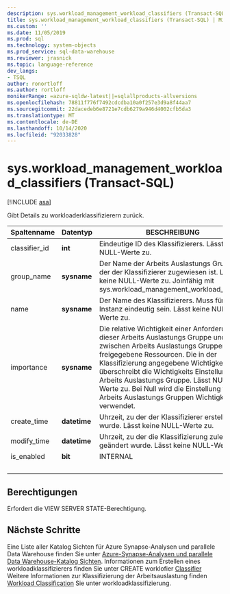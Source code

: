 ```yaml
---
description: sys.workload_management_workload_classifiers (Transact-SQL)
title: sys.workload_management_workload_classifiers (Transact-SQL) | Microsoft-Dokumentation
ms.custom: ''
ms.date: 11/05/2019
ms.prod: sql
ms.technology: system-objects
ms.prod_service: sql-data-warehouse
ms.reviewer: jrasnick
ms.topic: language-reference
dev_langs:
- TSQL
author: ronortloff
ms.author: rortloff
monikerRange: =azure-sqldw-latest||=sqlallproducts-allversions
ms.openlocfilehash: 78811f776f7492cdcdba10a0f257e3d9a8f44aa7
ms.sourcegitcommit: 22dacedeb6e8721e7cdb6279a946d4002cfb5da3
ms.translationtype: MT
ms.contentlocale: de-DE
ms.lasthandoff: 10/14/2020
ms.locfileid: "92033828"
---
```

# <a name="sysworkload_management_workload_classifiers-transact-sql"></a>sys.workload_management_workload_classifiers (Transact-SQL)

[!INCLUDE [asa](../../includes/applies-to-version/asa.md)]

 Gibt Details zu workloaderklassifizierern zurück.  
  
|Spaltenname|Datentyp|BESCHREIBUNG|Range|  
|-----------------|---------------|-----------------|-----------|
|classifier_id|**int**|Eindeutige ID des Klassifizierers. Lässt keine NULL-Werte zu.||
group_name|**sysname**|Der Name der Arbeits Auslastungs Gruppe, der der Klassifizierer zugewiesen ist. Lässt keine NULL-Werte zu. Joinfähig mit sys.workload_management_workload_groups ||
name|**sysname**|Der Name des Klassifizierers. Muss für die-Instanz eindeutig sein. Lässt keine NULL-Werte zu.||
|importance|**sysname**|Die relative Wichtigkeit einer Anforderung in dieser Arbeits Auslastungs Gruppe und zwischen Arbeits Auslastungs Gruppen für freigegebene Ressourcen.  Die in der Klassifizierung angegebene Wichtigkeit überschreibt die Wichtigkeits Einstellung der Arbeits Auslastungs Gruppe. Lässt NULL-Werte zu.  Bei Null wird die Einstellung für die Arbeits Auslastungs Gruppen Wichtigkeit verwendet.|niedrig, below_normal, normal (Standard), above_normal, hoch |
|create_time|**datetime**|Uhrzeit, zu der der Klassifizierer erstellt wurde. Lässt keine NULL-Werte zu.||
modify_time|**datetime**|Uhrzeit, zu der die Klassifizierung zuletzt geändert wurde. Lässt keine NULL-Werte zu.||
is_enabled|**bit**|INTERNAL||
|&nbsp;||||
  
## <a name="permissions"></a>Berechtigungen

Erfordert die VIEW SERVER STATE-Berechtigung.

## <a name="next-steps"></a>Nächste Schritte

 Eine Liste aller Katalog Sichten für Azure Synapse-Analysen und parallele Data Warehouse finden Sie unter [Azure-Synapse-Analysen und parallele Data Warehouse-Katalog Sichten](../../relational-databases/system-catalog-views/sql-data-warehouse-and-parallel-data-warehouse-catalog-views.md). Informationen zum Erstellen eines workloadklassifizierers finden Sie unter CREATE worklofier [Classifier](../../t-sql/statements/create-workload-classifier-transact-sql.md) Weitere Informationen zur Klassifizierung der Arbeitsauslastung finden [Workload Classification](/azure/sql-data-warehouse/sql-data-warehouse-workload-classification) Sie unter workloadklassifizierung.

